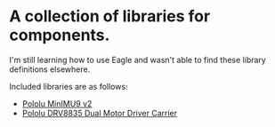A collection of libraries for components.
========================================

I'm still learning how to use Eagle and wasn't able to find these library definitions elsewhere.

Included libraries are as follows:

* [Pololu MinIMU9 v2](http://www.pololu.com/catalog/product/1268)
* [Pololu DRV8835 Dual Motor Driver Carrier](http://www.pololu.com/catalog/product/2135)

